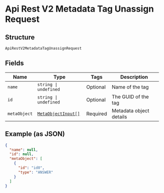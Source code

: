 
# Api Rest V2 Metadata Tag Unassign Request

## Structure

`ApiRestV2MetadataTagUnassignRequest`

## Fields

| Name | Type | Tags | Description |
|  --- | --- | --- | --- |
| `name` | `string \| undefined` | Optional | Name of the tag |
| `id` | `string \| undefined` | Optional | The GUID of the tag |
| `metaObject` | [`MetaObjectInput[]`](/doc/models/meta-object-input.md) | Required | Metadata object details |

## Example (as JSON)

```json
{
  "name": null,
  "id": null,
  "metaObject": [
    {
      "id": "id0",
      "type": "ANSWER"
    }
  ]
}
```

